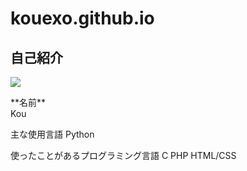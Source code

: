 # kouexo.github.io
## 自己紹介
![](/assets/images/chameleon.png)
<p> **名前** <br>  
Kou
<p>主な使用言語  
Python
<p>使ったことがあるプログラミング言語  
C PHP HTML/CSS 